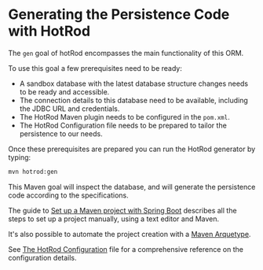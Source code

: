 # Generating the Persistence Code with HotRod

The `gen` goal of hotRod encompasses the main functionality of this ORM.

To use this goal a few prerequisites need to be ready:
- A sandbox database with the latest database structure changes needs to be ready and accessible.
- The connection details to this database need to be available, including the JDBC URL and credentials.
- The HotRod Maven plugin needs to be configured in the `pom.xml`.
- The HotRod Configuration file needs to be prepared to tailor the persistence to our needs.

Once these prerequisites are prepared you can run the HotRod generator by typing:

```bash
mvn hotrod:gen
```

This Maven goal will inspect the database, and will generate the persistence code according to the specifications.

The guide to [Set up a Maven project with Spring Boot](../hello-world/creating-a-new-project.md) describes all the steps
to set up a project manually, using a text editor and Maven.

It's also possible to automate the project creation with a [Maven Arquetype](./maven-arquetype.md).

See [The HotRod Configuration](../config/configuration-file-structure.md) file for a comprehensive reference on the configuration details.



